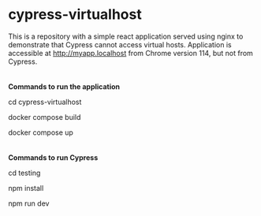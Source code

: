 # cypress-virtualhost

This is a repository with a simple react application served using nginx to demonstrate that Cypress cannot access virtual hosts. Application is accessible at http://myapp.localhost from Chrome version 114, but not from Cypress.  
<br/><br/>
**Commands to run the application**  

cd cypress-virtualhost   

docker compose build  

docker compose up  
<br/><br/>
**Commands to run Cypress**  

cd testing  

npm install  

npm run dev  

